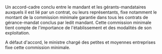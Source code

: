 Un accord-cadre conclu entre le mandant et les gérants-mandataires auxquels il est lié par un contrat, ou leurs représentants, fixe notamment le montant de la commission minimale garantie dans tous les contrats de gérance-mandat conclus par ledit mandant. Cette commission minimale tient compte de l'importance de l'établissement et des modalités de son exploitation.

A défaut d'accord, le ministre chargé des petites et moyennes entreprises fixe cette commission minimale.
